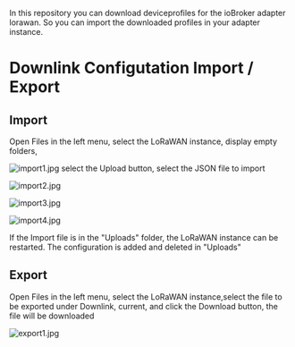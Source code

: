 In this repository you can download deviceprofiles for the ioBroker adapter lorawan.
So you can import the downloaded profiles in your adapter instance. 



# Downlink Configutation Import / Export

## Import

Open Files in the left menu, select the LoRaWAN instance, display empty folders, 


![import1.jpg](https://wiki.hafenmeister.com/import1.jpg)
select the Upload button, select the JSON file to import


![import2.jpg](https://wiki.hafenmeister.com/import2.jpg)

![import3.jpg](https://wiki.hafenmeister.com/import3.jpg)

![import4.jpg](https://wiki.hafenmeister.com/import4.jpg)


If the Import file is in the "Uploads" folder, the LoRaWAN instance can be restarted. The configuration is added and deleted in "Uploads"

## Export

Open Files in the left menu, select the LoRaWAN instance,select the file to be exported under Downlink, current, and click the Download button, the file will be downloaded


![export1.jpg](https://wiki.hafenmeister.com/export1.jpg)

